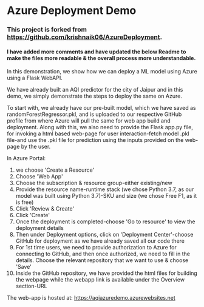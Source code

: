 # Azure Deployment Demo
### This project is forked from https://github.com/krishnaik06/AzureDeployment.
#### I have added more comments and have updated the below Readme to make the files more readable & the overall process more understandable.

In this demonstration, we show how we can deploy a ML model using Azure using a Flask WebAPI.

We have already built an AQI predictor for the city of Jaipur and in this demo, we simply demonstrate the steps to deploy the same on Azure.

To start with, we already have our pre-built model, which we have saved as randomForestRegressor.pkl, and is uploaded to our respective GitHub profile from where Azure will pull the same for web app build and deployment. Along with this, we also need to provide the Flask app.py file, for invoking a html based web-page for user interaction-fetch model .pkl file-and use the .pkl file for prediction using the inputs provided on the web-page by the user.

In Azure Portal:
1. we choose 'Create a Resource'
2. Choose 'Web App'
3. Choose the subscription & resource group-either existing/new
4. Provide the resource name-runtime stack (we chose Python 3.7, as our model was built using Python 3.7)-SKU and size (we chose Free F1, as it is free)
5. Click 'Review & Create'
6. Click 'Create'
7. Once the deployment is completed-choose 'Go to resource' to view the deployment details
8. Then under Deployment options, click on 'Deployment Center'-choose GitHub for deployment as we have already saved all our code there
9. For 1st time users, we need to provide authorization to Azure for connecting to GitHub, and then once authorized, we need to fill in the details. Choose the relevant repository that we want to use & choose 'Save'
10. Inside the GitHub repository, we have provided the html files for building the webpage while the webapp link is available under the Overview section-URL
	
The web-app is hosted at:
https://aqiazuredemo.azurewebsites.net	